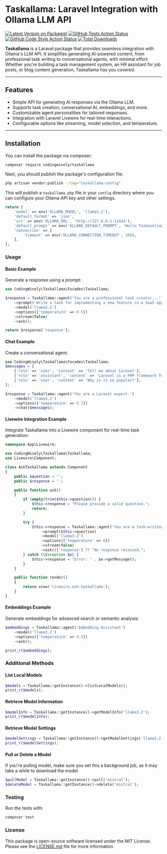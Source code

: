 # Taskallama: Laravel Integration with Ollama LLM API

[![Latest Version on Packagist](https://img.shields.io/packagist/v/codingwisely/taskallama.svg?style=flat-square)](https://packagist.org/packages/codingwisely/taskallama)
[![GitHub Tests Action Status](https://img.shields.io/github/actions/workflow/status/codingwisely/taskallama/run-tests.yml?branch=main&label=tests&style=flat-square)](https://github.com/codingwisely/taskallama/actions?query=workflow%3Arun-tests+branch%3Amain)
[![GitHub Code Style Action Status](https://img.shields.io/github/actions/workflow/status/codingwisely/taskallama/fix-php-code-style-issues.yml?branch=main&label=code%20style&style=flat-square)](https://github.com/codingwisely/taskallama/actions?query=workflow%3A"Fix+PHP+code+style+issues"+branch%3Amain)
[![Total Downloads](https://img.shields.io/packagist/dt/codingwisely/taskallama.svg?style=flat-square)](https://packagist.org/packages/codingwisely/taskallama)

**Taskallama** is a Laravel package that provides seamless integration with Ollama's LLM API. 
It simplifies generating AI-powered content, from professional task writing to conversational agents, with minimal effort. Whether you're building a task management system, an HR assistant for job posts, or blog content generation, Taskallama has you covered.

---

## Features

- Simple API for generating AI responses via the Ollama LLM.
- Supports task creation, conversational AI, embeddings, and more.
- Customizable agent personalities for tailored responses.
- Integration with Laravel Livewire for real-time interactions.
- Configurable options like streaming, model selection, and temperature.

---

## Installation

You can install the package via composer:

```bash
composer require codingwisely/taskallama
```

Next, you should publish the package's configuration file:

```bash
php artisan vendor:publish --tag="taskallama-config"
```

This will publish a `taskallama.php` file in your `config` directory where you can configure your Ollama API key and other settings.

```php
return [
    'model' => env('OLLAMA_MODEL', 'llama3.2'),
    'default_format' => 'json',
    'url' => env('OLLAMA_URL', 'http://127.0.0.1:11434'),
    'default_prompt' => env('OLLAMA_DEFAULT_PROMPT', 'Hello Taskavelian, how can I assist you today?'),
    'connection' => [
        'timeout' => env('OLLAMA_CONNECTION_TIMEOUT', 300),
    ],
];
```

### Usage

#### Basic Example

Generate a response using a prompt:

```php
use CodingWisely\Taskallama\Facades\Taskallama;

$response = Taskallama::agent('You are a professional task creator...')
    ->prompt('Write a task for implementing a new feature in a SaaS app.')
    ->model('llama3.2')
    ->options(['temperature' => 0.5])
    ->stream(false)
    ->ask();

return $response['response'];
```
#### Chat Example

Create a conversational agent:

```php
use CodingWisely\Taskallama\Facades\Taskallama;
$messages = [
    ['role' => 'user', 'content' => 'Tell me about Laravel'],
    ['role' => 'assistant', 'content' => 'Laravel is a PHP framework for web development.'],
    ['role' => 'user', 'content' => 'Why is it so popular?'],
];

$response = Taskallama::agent('You are a Laravel expert.')
    ->model('llama3.2')
    ->options(['temperature' => 0.7])
    ->chat($messages);
```

#### Livewire Integration Example

Integrate Taskallama into a Livewire component for real-time task generation:

```php
namespace App\Livewire;

use CodingWisely\Taskallama\Taskallama;
use Livewire\Component;

class AskTaskallama extends Component
{
    public $question = '';
    public $response = '';

    public function ask()
    {
        if (empty(trim($this->question))) {
            $this->response = "Please provide a valid question.";
            return;
        }

        try {
            $this->response = Taskallama::agent('You are a task-writing assistant.')
                ->prompt($this->question)
                ->model('llama3.2')
                ->options(['temperature' => 0])
                ->stream(false)
                ->ask()['response'] ?? "No response received.";
        } catch (\Exception $e) {
            $this->response = "Error: " . $e->getMessage();
        }
    }

    public function render()
    {
        return view('livewire.ask-taskallama');
    }
}
```
#### Embeddings Example

Generate embeddings for advanced search or semantic analysis:
```php
$embeddings = Taskallama::agent('Embedding Assistant')
    ->model('llama3.2')
    ->options(['temperature' => 0.5])
    ->ask();

print_r($embeddings);
```
### Additional Methods

#### List Local Models
```php
$models = Taskallama::getInstance()->listLocalModels();
print_r($models);
```
#### Retrieve Model Information
```php
$modelInfo = Taskallama::getInstance()->getModelInfo('llama3.2');
print_r($modelInfo);
```

#### Retrieve Model Settings
```php
$modelSettings = Taskallama::getInstance()->getModelSettings('llama3.2');
print_r($modelSettings);
```

#### Pull or Delete a Model

If you're pulling model, make sure you set this a background job, as it may take a while to download the model.

```php
$pullModel = Taskallama::getInstance()->pull('mistral');
$deleteModel = Taskallama::getInstance()->delete('mistral');
```

### Testing
Run the tests with:

```bash
composer test
```

### License

This package is open-source software licensed under the MIT License. Please see the [LICENSE.md](LICENSE.md) file for more information.
